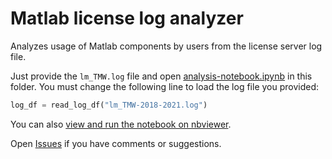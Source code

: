 # Matlab license log analyzer

Analyzes usage of Matlab components by users from the license server log file.

Just provide the `lm_TMW.log` file and
open [analysis-notebook.ipynb](analysis-notebook.ipynb) in this
folder. You must change the following line to load the log file you
provided:

```python
log_df = read_log_df("lm_TMW-2018-2021.log")
```

You can also [view and run the notebook on nbviewer](https://nbviewer.jupyter.org/github/cengique/matlab-license-log-analyzer/blob/main/analysis-notebook.ipynb).

Open [Issues](issues) if you have comments or suggestions.
